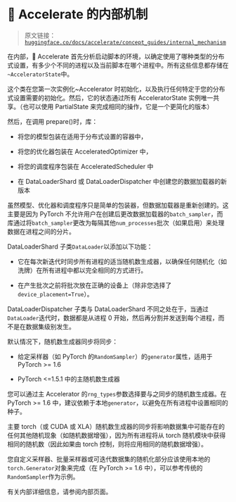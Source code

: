 # 🤗 Accelerate 的内部机制

> 原文链接：[`huggingface.co/docs/accelerate/concept_guides/internal_mechanism`](https://huggingface.co/docs/accelerate/concept_guides/internal_mechanism)

在内部，🤗 Accelerate 首先分析启动脚本的环境，以确定使用了哪种类型的分布式设置，有多少个不同的进程以及当前脚本在哪个进程中。所有这些信息都存储在`~AcceleratorState`中。

这个类在您第一次实例化~Accelerator 时初始化，以及执行任何特定于您的分布式设置需要的初始化。然后，它的状态通过所有 AcceleratorState 实例唯一共享。（也可以使用 PartialState 来完成相同的操作，它是一个更简化的版本）

然后，在调用 prepare()时，库：

+   将您的模型包装在适用于分布式设置的容器中，

+   将您的优化器包装在 AcceleratedOptimizer 中，

+   将您的调度程序包装在 AcceleratedScheduler 中

+   在 DataLoaderShard 或 DataLoaderDispatcher 中创建您的数据加载器的新版本

虽然模型、优化器和调度程序只是简单的包装器，但数据加载器是重新创建的。这主要是因为 PyTorch 不允许用户在创建后更改数据加载器的`batch_sampler`，而库通过将`batch_sampler`更改为每隔其他`num_processes`批次（如果启用）来处理数据在进程之间的分片。

DataLoaderShard 子类`DataLoader`以添加以下功能：

+   它在每次新迭代时同步所有进程的适当随机数生成器，以确保任何随机化（如洗牌）在所有进程中都以完全相同的方式进行。

+   在产生批次之前将批次放在正确的设备上（除非您选择了`device_placement=True`）。

DataLoaderDispatcher 子类与 DataLoaderShard 不同之处在于，当通过`DataLoader`迭代时，数据都是从进程 0 开始，然后再分割并发送到每个进程，而不是在数据集级别发生。

默认情况下，随机数生成器同步将同步：

+   给定采样器（如 PyTorch 的`RandomSampler`）的`generator`属性，适用于 PyTorch >= 1.6

+   PyTorch <=1.5.1 中的主随机数生成器

您可以通过主 Accelerator 的`rng_types`参数选择要与之同步的随机数生成器。在 PyTorch >= 1.6 中，建议依赖于本地`generator`，以避免在所有进程中设置相同的种子。

主要 torch（或 CUDA 或 XLA）随机数生成器的同步将影响数据集中可能存在的任何其他随机现象（如随机数据增强），因为所有进程将从 torch 随机模块中获得相同的随机数（因此如果由 torch 控制，则将应用相同的随机数据增强）。

您自定义采样器、批量采样器或可迭代数据集的随机化部分应该使用本地的`torch.Generator`对象来完成（在 PyTorch >= 1.6 中），可以参考传统的`RandomSampler`作为示例。

有关内部详细信息，请参阅内部页面。
